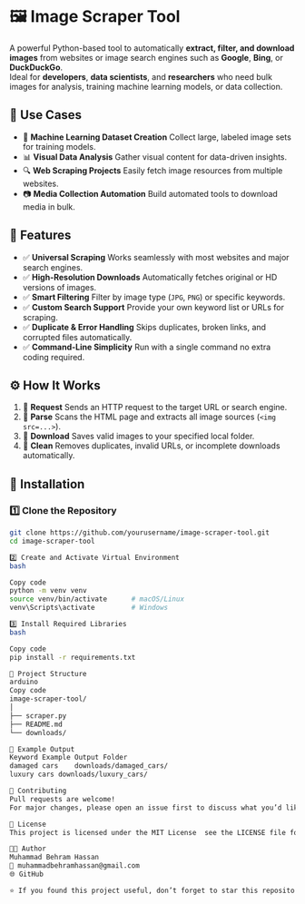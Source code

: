 # 🖼️ Image Scraper Tool

 A powerful Python-based tool to automatically **extract, filter, and download images** from websites or image search engines such as **Google**, **Bing**, or **DuckDuckGo**.  
 Ideal for **developers**, **data scientists**, and **researchers** who need bulk images for analysis, training machine learning models, or data collection.

## 🎯 Use Cases

- 🧠 **Machine Learning Dataset Creation**  Collect large, labeled image sets for training models.  
- 📊 **Visual Data Analysis**   Gather visual content for data-driven insights.  
- 🔍 **Web Scraping Projects**  Easily fetch image resources from multiple websites.  
- 📷 **Media Collection Automation**   Build automated tools to download media in bulk.



## 🔧 Features

- ✅ **Universal Scraping**  Works seamlessly with most websites and major search engines.  
- ✅ **High-Resolution Downloads**   Automatically fetches original or HD versions of images.  
- ✅ **Smart Filtering**   Filter by image type (`JPG`, `PNG`) or specific keywords.  
- ✅ **Custom Search Support** Provide your own keyword list or URLs for scraping.  
- ✅ **Duplicate & Error Handling** Skips duplicates, broken links, and corrupted files automatically.  
- ✅ **Command-Line Simplicity**  Run with a single command no extra coding required.  


## ⚙️ How It Works

1. 🔗 **Request**   Sends an HTTP request to the target URL or search engine.  
2. 🧩 **Parse**     Scans the HTML page and extracts all image sources (`<img src=...>`).  
3. 💾 **Download**  Saves valid images to your specified local folder.  
4. 🧹 **Clean**     Removes duplicates, invalid URLs, or incomplete downloads automatically.



## 🚀 Installation

### 1️⃣ Clone the Repository
```bash
git clone https://github.com/yourusername/image-scraper-tool.git
cd image-scraper-tool

2️⃣ Create and Activate Virtual Environment
bash

Copy code
python -m venv venv
source venv/bin/activate      # macOS/Linux
venv\Scripts\activate         # Windows

3️⃣ Install Required Libraries
bash

Copy code
pip install -r requirements.txt

📂 Project Structure
arduino
Copy code
image-scraper-tool/
│
├── scraper.py
├── README.md
└── downloads/

🧪 Example Output
Keyword	Example Output Folder
damaged cars	downloads/damaged_cars/
luxury cars	downloads/luxury_cars/

🤝 Contributing
Pull requests are welcome!
For major changes, please open an issue first to discuss what you’d like to modify or add.

📜 License
This project is licensed under the MIT License  see the LICENSE file for details.

🧑‍💻 Author
Muhammad Behram Hassan
📧 muhammadbehramhassan@gmail.com
🌐 GitHub

⭐ If you found this project useful, don’t forget to star this repository!



